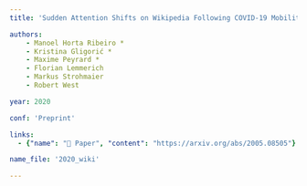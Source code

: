 ```yaml
---
title: 'Sudden Attention Shifts on Wikipedia Following COVID-19 Mobility Restrictions'

authors:
    - Manoel Horta Ribeiro *
    - Kristina Gligorić *
    - Maxime Peyrard *
    - Florian Lemmerich
    - Markus Strohmaier
    - Robert West

year: 2020

conf: 'Preprint'

links:
  - {"name": "📜 Paper", "content": "https://arxiv.org/abs/2005.08505"}

name_file: '2020_wiki'

---
```

